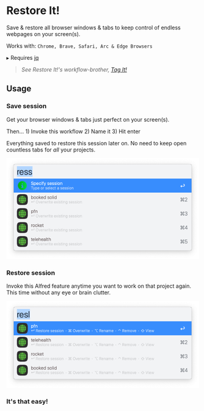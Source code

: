 # Restore It!

Save & restore all browser windows & tabs to keep control of endless webpages on your screen(s).

Works with: `Chrome, Brave, Safari, Arc & Edge Browsers`

▸ Requires [jq](https://formulae.brew.sh/formula/jq)

> *See Restore It!'s workflow-brother, [Tag It!](https://github.com/modrocko/tag-it)*

## Usage

### Save session

Get your browser windows & tabs just perfect on your screen(s). 

Then... 1) Invoke this workflow 2) Name it 3) Hit enter

Everything saved to restore this session later on. No need to keep open countless tabs for *all* your projects. 

![](assets/save-session.png) 

### Restore session

Invoke this Alfred feature anytime you want to work on that project again. This time without any eye or brain clutter.

![](assets/restore-session.png) 

### It's that easy!
